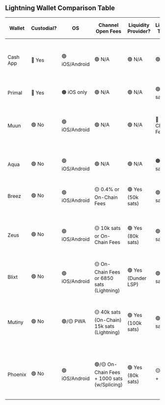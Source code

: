 

## Lightning Wallet Comparison Table


Wallet   |  Custodial?  |  OS               |  Channel Open Fees                           |  Liquidity Provider?  |  Lightning Tx Fees  |  Open Source  |  Notes / Trade Offs
----------|--------------|-------------------|----------------------------------------------|-----------------------|---------------------|---------------|----------------------------------------------
Cash App  |  🔴 Yes       |  🟢 iOS/Android  |  🟢 N/A                                       |  🟢 N/A                |  🟢 Free             |  🟠 No         |  🟠 Full KYC, 🟠 not available in all states
Primal    |  🔴 Yes       |  🟠 iOS only            |  🟢 N/A                                       |  🟢 N/A                |  🟢 ~0-5 sats        |  🟢 Yes        |  🟠 Paired with Nostr Client
Muun      |  🟢 No        |  🟢 iOS/Android  |  🟢 N/A                                       |  🟢 N/A                |  🔴 On-Chain Fees    |  🟢 Yes        |  🟡 Stores Bitcoin On-Chain, 🟢 Easy to use
Aqua      |  🟢 No        |  🟢 iOS/Android  |  🟢 N/A                                       |  🟢 N/A                |  🟠 ~500 sats        |  🟠 No         |  🟡 Stores Bitcoin on Liquid and can be slow
Breez     |  🟢 No        |  🟢 iOS/Android  |  🟡 0.4% or On-Chain Fees                     |  🟢 Yes (50k sats)     |  🟢 ~0-5 sats        |  🟢 Yes        |  🟡 Uses Greenlight (Less Stable?)
Zeus      |  🟢 No        |  🟢 iOS/Android  |  🟡 10k sats or On-Chain Fees                 |  🟢 Yes (80k sats)     |  🟢 ~0-2 sats        |  🟢 Yes        |  🟡 Slow to Open / Load, 🟢 Non-custodial lightning address
Blixt     |  🟢 No        |  🟢 iOS/Android  |  🟡 On-Chain Fees or 6850 sats (Lightning)    |  🟢 Yes (Dunder LSP)   |  🟢 ~0-5 sats        |  🟢 Yes        |  🟡 Lightning Channel Open Still Buggy
Mutiny    |  🟢 No        |  🟢/🟡 PWA          |  🟡 40k sats (On-Chain) 15k sats (Lightning)  |  🟢 Yes (100k sats)    |  🟢 ~0-5 sats        |  🟢 Yes        |  🟡 App Must be Open to Send / Receive, 🟢 Nostr Wallet Auth
Phoenix   |  🟢 No        |  🟢 iOS/Android  |  🟢/🟡 On-Chain Fees + 1000 sats (w/Splicing)  |  🟢 Yes (80k sats)     |  🟡 0.4 % + 4 sat  |  🟢 Yes        |  🟡 Slightly Higher Lightning Tx Fees, 🟢 Fast and reliable


